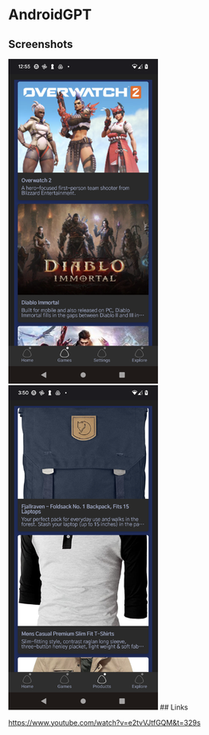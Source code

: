 # AndroidGPT

## Screenshots
<img src="https://github.com/arunabhdas/AndroidGPT/blob/main/screenshots/screenshot_2.png" width="300"/>
<img src="https://github.com/arunabhdas/AndroidGPT/blob/main/screenshots/android_1_2.png" width="300"/>
## Links

https://www.youtube.com/watch?v=e2tvVJtfGQM&t=329s
